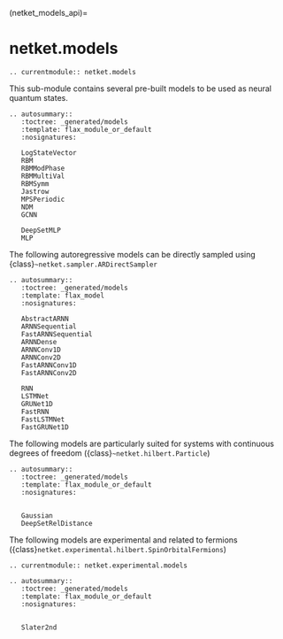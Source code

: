 (netket_models_api)=
# netket.models

```{eval-rst}
.. currentmodule:: netket.models

```

This sub-module contains several pre-built models to be used as
neural quantum states.

```{eval-rst}
.. autosummary::
   :toctree: _generated/models
   :template: flax_module_or_default
   :nosignatures:

   LogStateVector
   RBM
   RBMModPhase
   RBMMultiVal
   RBMSymm
   Jastrow
   MPSPeriodic
   NDM
   GCNN

   DeepSetMLP
   MLP

```

The following autoregressive models can be directly sampled using {class}`~netket.sampler.ARDirectSampler`

```{eval-rst}
.. autosummary::
   :toctree: _generated/models
   :template: flax_model
   :nosignatures:

   AbstractARNN
   ARNNSequential
   FastARNNSequential
   ARNNDense
   ARNNConv1D
   ARNNConv2D
   FastARNNConv1D
   FastARNNConv2D

   RNN
   LSTMNet
   GRUNet1D
   FastRNN
   FastLSTMNet
   FastGRUNet1D
```

The following models are particularly suited for systems with continuous degrees of freedom ({class}`~netket.hilbert.Particle`)

```{eval-rst}
.. autosummary::
   :toctree: _generated/models
   :template: flax_module_or_default
   :nosignatures:


   Gaussian
   DeepSetRelDistance
```


The following models are experimental and related to fermions ({class}`netket.experimental.hilbert.SpinOrbitalFermions`)

```{eval-rst}
.. currentmodule:: netket.experimental.models

```

```{eval-rst}
.. autosummary::
   :toctree: _generated/models
   :template: flax_module_or_default
   :nosignatures:


   Slater2nd
```
